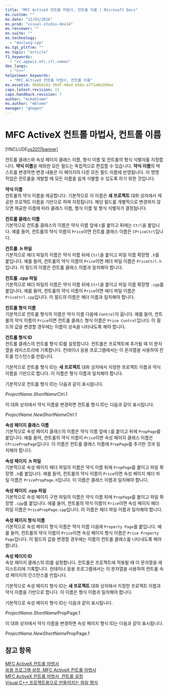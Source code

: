 ```yaml
---
title: "MFC ActiveX 컨트롤 마법사, 컨트롤 이름 | Microsoft Docs"
ms.custom: ""
ms.date: "12/03/2016"
ms.prod: "visual-studio-dev14"
ms.reviewer: ""
ms.suite: ""
ms.technology: 
  - "devlang-cpp"
ms.tgt_pltfrm: ""
ms.topic: "article"
f1_keywords: 
  - "vc.appwiz.mfc.ctl.names"
dev_langs: 
  - "C++"
helpviewer_keywords: 
  - "MFC ActiveX 컨트롤 마법사, 컨트롤 이름"
ms.assetid: 9b8b81d2-36df-48ed-b58a-a771a0e269ee
caps.latest.revision: 11
caps.handback.revision: 7
author: "mikeblome"
ms.author: "mblome"
manager: "ghogen"
---
```

# MFC ActiveX 컨트롤 마법사, 컨트롤 이름
[!INCLUDE[vs2017banner](../../assembler/inline/includes/vs2017banner.md)]

컨트롤 클래스와 속성 페이지 클래스 이름, 형식 이름 및 컨트롤의 형식 식별자를 지정합니다.  **약식 이름**을 제외한 모든 필드는 독립적으로 편집할 수 있습니다.  **약식 이름**의 텍스트를 변경하면 변경 내용은 이 페이지의 다른 모든 필드 이름에 반영됩니다.  이 명명 작업은 컨트롤을 개발할 때 모든 이름을 쉽게 식별할 수 있도록 하기 위한 것입니다.  
  
 **약식 이름**  
 컨트롤의 약식 이름을 제공합니다.  기본적으로 이 이름은 **새 프로젝트** 대화 상자에서 제공한 프로젝트 이름을 기반으로 하여 지정됩니다.  해당 필드를 개별적으로 변경하지 않으면 제공한 이름에 따라 클래스 이름, 형식 이름 및 형식 식별자가 결정됩니다.  
  
 **컨트롤 클래스 이름**  
 기본적으로 컨트롤 클래스의 이름은 약식 이름 앞에 `C`를 붙이고 뒤에는 `Ctrl`을 붙입니다.  예를 들어, 컨트롤의 약식 이름이 `Price`이면 컨트롤 클래스 이름은 `CPriceCtrl`입니다.  
  
 **컨트롤 .h 파일**  
 기본적으로 헤더 파일의 이름은 약식 이름 뒤에 `Ctrl`을 붙이고 파일 이름 확장명 `.h`를 붙입니다.  예를 들어, 컨트롤의 약식 이름이 `Price`이면 헤더 파일 이름은 `PriceCtrl.h`입니다.  이 필드의 이름은 컨트롤 클래스 이름과 일치해야 합니다.  
  
 **컨트롤 .cpp 파일**  
 기본적으로 헤더 파일의 이름은 약식 이름 뒤에 `Ctrl`을 붙이고 파일 이름 확장명 `.cpp`를 붙입니다.  예를 들어, 컨트롤의 약식 이름이 `Price`이면 헤더 파일 이름은 `PriceCtrl.cpp`입니다.  이 필드의 이름은 헤더 이름과 일치해야 합니다.  
  
 **컨트롤 형식 이름**  
 기본적으로 컨트롤 형식의 이름은 약식 이름 다음에 `Control`이 옵니다.  예를 들어, 컨트롤의 약식 이름이 `Price`이면 컨트롤 클래스 형식 이름은 `Price Control`입니다.  이 필드의 값을 변경할 경우에는 이름이 상속을 나타내도록 해야 합니다.  
  
 **컨트롤 형식 ID**  
 컨트롤 클래스의 컨트롤 형식 ID를 설정합니다.  컨트롤은 프로젝트에 추가될 때 이 문자열을 레지스트리에 기록합니다.  컨테이너 응용 프로그램에서는 이 문자열을 사용하여 컨트롤 인스턴스를 만듭니다.  
  
 기본적으로 컨트롤 형식 ID는 **새 프로젝트** 대화 상자에서 지정한 프로젝트 이름과 약식 이름을 기반으로 합니다.  이 이름은 형식 이름과 일치해야 합니다.  
  
 기본적으로 컨트롤 형식 ID는 다음과 같이 표시됩니다.  
  
 *ProjectName*.*ShortName*Ctrl.1  
  
 이 대화 상자에서 약식 이름을 변경하면 컨트롤 형식 ID는 다음과 같이 표시됩니다.  
  
 *ProjectName*.*NewShortName*Ctrl.1  
  
 **속성 페이지 클래스 이름**  
 기본적으로 속성 페이지 클래스의 이름은 약식 이름 앞에 `C`를 붙이고 뒤에 `PropPage`를 붙입니다.  예를 들어, 컨트롤의 약식 이름이 `Price`이면 속성 페이지 클래스 이름은 `CPricePropPage`입니다.  이 이름은 컨트롤 클래스 이름에 `PropPage`를 추가한 것과 일치해야 합니다.  
  
 **속성 페이지 .h 파일**  
 기본적으로 속성 페이지 헤더 파일의 이름은 약식 이름 뒤에 `PropPage`를 붙이고 파일 확장명 `.h`를 붙입니다.  예를 들어, 컨트롤의 약식 이름이 `Price`이면 속성 페이지 헤더 파일 이름은 `PricePropPage.h`입니다.  이 이름은 클래스 이름과 일치해야 합니다.  
  
 **속성 페이지 .cpp 파일**  
 기본적으로 속성 페이지 구현 파일의 이름은 약식 이름 뒤에 `PropPage`를 붙이고 파일 확장명 `.cpp`를 붙입니다.  예를 들어, 컨트롤의 약식 이름이 `Price`이면 속성 페이지 헤더 파일 이름은 `PricePropPage.cpp`입니다.  이 이름은 헤더 파일 이름과 일치해야 합니다.  
  
 **속성 페이지 형식 이름**  
 기본적으로 속성 페이지 형식 이름은 약식 이름 다음에 `Property Page`를 붙입니다.  예를 들어, 컨트롤의 약식 이름이 `Price`이면 속성 페이지 형식 이름은 `Price Property Page`입니다.  이 필드의 값을 변경할 경우에는 이름이 컨트롤 클래스를 나타내도록 해야 합니다.  
  
 **속성 페이지 ID**  
 속성 페이지 클래스의 ID를 설정합니다.  컨트롤은 프로젝트에 적용될 때 이 문자열을 레지스트리에 기록합니다.  컨테이너 응용 프로그램에서는 이 문자열을 사용하여 컨트롤 속성 페이지의 인스턴스를 만듭니다.  
  
 기본적으로 속성 페이지 형식 ID는 **새 프로젝트** 대화 상자에서 지정한 프로젝트 이름과 약식 이름을 기반으로 합니다.  이 이름은 형식 이름과 일치해야 합니다.  
  
 기본적으로 속성 페이지 형식 ID는 다음과 같이 표시됩니다.  
  
 *ProjectName*.*ShortName*PropPage.1  
  
 이 대화 상자에서 약식 이름을 변경하면 속성 페이지 형식 ID는 다음과 같이 표시됩니다.  
  
 *ProjectName*.*NewShortName*PropPage.1  
  
## 참고 항목  
 [MFC ActiveX 컨트롤 마법사](../../mfc/reference/mfc-activex-control-wizard.md)   
 [응용 프로그램 설정, MFC ActiveX 컨트롤 마법사](../../mfc/reference/application-settings-mfc-activex-control-wizard.md)   
 [MFC ActiveX 컨트롤 마법사, 컨트롤 설정](../../mfc/reference/control-settings-mfc-activex-control-wizard.md)   
 [Visual C\+\+ 프로젝트용으로 만들어지는 파일 형식](../../ide/file-types-created-for-visual-cpp-projects.md)